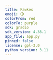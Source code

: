 ```yaml
---
title: Fawkes
emoji: 🌖
colorFrom: red
colorTo: purple
sdk: gradio
sdk_version: 4.38.1
app_file: app.py
pinned: false
license: gpl-3.0
python_version: 3.11
---
```

